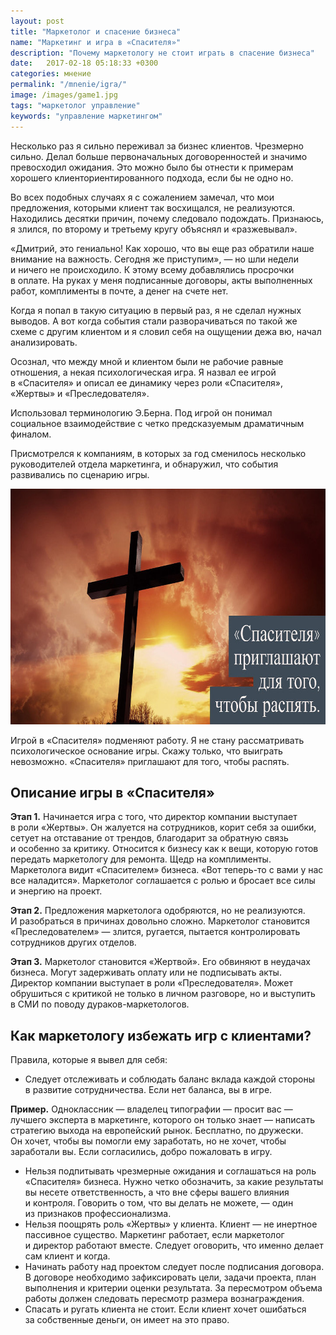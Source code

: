 ```yaml
---
layout: post
title: "Маркетолог и спасение бизнеса"
name: "Маркетинг и игра в «Cпасителя»"
description: "Почему маркетологу не стоит играть в спасение бизнеса"
date:   2017-02-18 05:18:33 +0300
categories: мнение
permalink: "/mnenie/igra/"
image: /images/game1.jpg
tags: "маркетолог управление"
keywords: "управление маркетингом"
---
```


<p>Несколько раз я&nbsp;сильно переживал за&nbsp;бизнес клиентов. Чрезмерно сильно. Делал больше первоначальных договоренностей и&nbsp;значимо превосходил ожидания. Это можно было&nbsp;бы отнести к&nbsp;примерам хорошего клиенториентированного подхода, если&nbsp;бы не&nbsp;одно&nbsp;но. </p><!--more-->
<p>Во&nbsp;всех подобных случаях я&nbsp;с&nbsp;сожалением замечал, что мои предложения, которыми клиент так восхищался, не&nbsp;реализуются. Находились десятки причин, почему следовало подождать. Признаюсь, я&nbsp;злился, по&nbsp;второму и&nbsp;третьему кругу объяснял и&nbsp;«разжевывал».</p>
<p>«Дмитрий, это гениально! Как хорошо, что вы&nbsp;еще раз обратили наше внимание на&nbsp;важность. Сегодня&nbsp;же приступим»,&nbsp;— но&nbsp;шли недели и&nbsp;ничего не&nbsp;происходило. К&nbsp;этому всему добавлялись просрочки в&nbsp;оплате. На&nbsp;руках у&nbsp;меня подписанные договоры, акты выполненных работ, комплименты в&nbsp;почте, а&nbsp;денег на&nbsp;счете нет.</p>
<p>Когда я&nbsp;попал в&nbsp;такую ситуацию в&nbsp;первый раз, я&nbsp;не&nbsp;сделал нужных выводов. А&nbsp;вот когда события стали разворачиваться по&nbsp;такой&nbsp;же схеме с&nbsp;другим клиентом и&nbsp;я&nbsp;словил себя на&nbsp;ощущении дежа&nbsp;вю, начал анализировать.</p>


<div class="with-side">
<p>Осознал, что между мной и&nbsp;клиентом были не&nbsp;рабочие равные отношения, а&nbsp;некая психологическая игра. Я&nbsp;назвал ее&nbsp;игрой в&nbsp;«Спасителя» и&nbsp;описал ее&nbsp;динамику через роли «Спасителя», «Жертвы» и&nbsp;«Преследователя». </p>
<div class="side">Использовал терминологию Э.Берна. Под игрой он&nbsp;понимал социальное взаимодействие с&nbsp;четко предсказуемым драматичным финалом. </div></div>

<p>Присмотрелся к&nbsp;компаниям, в&nbsp;которых за&nbsp;год сменилось несколько руководителей отдела маркетинга, и&nbsp;обнаружил, что события развивались по&nbsp;сценарию игры. </p>

<p><img src="/images/game1.jpg" alt="Маркетинг и игра в «Cпасителя»" width="720" height="377" class="img-responsive" ></p>
<p>Игрой в&nbsp;«Спасителя» подменяют работу. Я&nbsp;не&nbsp;стану рассматривать психологическое основание игры. Скажу только, что выиграть невозможно. «Спасителя» приглашают для того, чтобы распять.</p>

<div class="address"><h2>Описание игры в&nbsp;«Спасителя»</h2>
<p><strong>Этап&nbsp;1.</strong> Начинается игра с&nbsp;того, что директор компании выступает в&nbsp;роли «Жертвы». Он&nbsp;жалуется на&nbsp;сотрудников, корит себя за&nbsp;ошибки, сетует на&nbsp;отставание от&nbsp;трендов, благодарит за&nbsp;обратную связь и&nbsp;особенно за&nbsp;критику. Относится к&nbsp;бизнесу как к&nbsp;вещи, которую готов передать маркетологу для ремонта. Щедр на&nbsp;комплименты. Маркетолога видит «Спасителем» бизнеса. «Вот теперь-то с&nbsp;вами у&nbsp;нас все наладится». Маркетолог соглашается с&nbsp;ролью и&nbsp;бросает все силы и&nbsp;энергию на&nbsp;проект. </p>
<p><strong>Этап&nbsp;2.</strong> Предложения маркетолога одобряются, но&nbsp;не&nbsp;реализуются. И&nbsp;разобраться в&nbsp;причинах довольно сложно. Маркетолог становится «Преследователем»&nbsp;— злится, ругается, пытается контролировать сотрудников других отделов.</p>
<p><strong>Этап&nbsp;3.</strong> Маркетолог становится «Жертвой». Его обвиняют в&nbsp;неудачах бизнеса. Могут задерживать оплату или не&nbsp;подписывать акты. Директор компании выступает в&nbsp;роли «Преследователя». Может обрушиться с&nbsp;критикой не&nbsp;только в&nbsp;личном разговоре, но&nbsp;и&nbsp;выступить в&nbsp;СМИ по&nbsp;поводу дураков-маркетологов.</p>
</div>
<h2>Как маркетологу избежать игр с&nbsp;клиентами?</h2>
<p>Правила, которые я&nbsp;вывел для себя:</p>
<ul><li>Следует отслеживать и&nbsp;соблюдать баланс вклада каждой стороны в&nbsp;развитие сотрудничества. Если нет баланса, вы&nbsp;в&nbsp;игре. </li></ul>
<div class="notetip"><strong>Пример.</strong> Одноклассник&nbsp;— владелец типографии&nbsp;— просит вас&nbsp;— лучшего эксперта в&nbsp;маркетинге, которого он&nbsp;только знает&nbsp;— написать стратегию выхода на&nbsp;европейский рынок. Бесплатно, по&nbsp;дружески. Он&nbsp;хочет, чтобы вы&nbsp;помогли ему заработать, но&nbsp;не&nbsp;хочет, чтобы заработали&nbsp;вы. Если согласились, добро пожаловать в&nbsp;игру.</div>
<ul><li>Нельзя подпитывать чрезмерные ожидания и&nbsp;соглашаться на&nbsp;роль «Спасителя» бизнеса. Нужно четко обозначить, за&nbsp;какие результаты вы&nbsp;несете ответственность, а&nbsp;что вне сферы вашего влияния и&nbsp;контроля. Говорить о&nbsp;том, что вы&nbsp;делать не&nbsp;можете,&nbsp;— один из&nbsp;признаков профессионализма.</li>
<li>Нельзя поощрять роль «Жертвы» у&nbsp;клиента. Клиент&nbsp;— не&nbsp;инертное пассивное существо. Маркетинг работает, если маркетолог и&nbsp;директор работают вместе. Следует оговорить, что именно делает сам клиент и&nbsp;когда.</li>
<li>Начинать работу над проектом следует после подписания договора. В&nbsp;договоре необходимо зафиксировать цели, задачи проекта, план выполнения и&nbsp;критерии оценки результата. За&nbsp;пересмотром объема работы должен следовать пересмотр размера вознаграждения.</li>
<li>Спасать и&nbsp;ругать клиента не&nbsp;стоит. Если клиент хочет ошибаться за&nbsp;собственные деньги, он&nbsp;имеет на&nbsp;это право.</li></ul>
